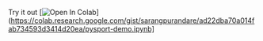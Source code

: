 Try it out
[![Open In Colab](https://colab.research.google.com/assets/colab-badge.svg)](https://colab.research.google.com/gist/sarangpurandare/ad22dba70a014fab734593d3414d20ea/pysport-demo.ipynb]

